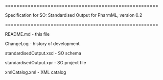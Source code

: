 
======================================================

Specification for SO: Standardised Output for PharmML, version 0.2

======================================================

README.md - this file

ChangeLog - history of development

standardisedOutput.xsd - SO schema

standardisedOutput.xpr - SO project file

xmlCatalog.xml - XML catalog
